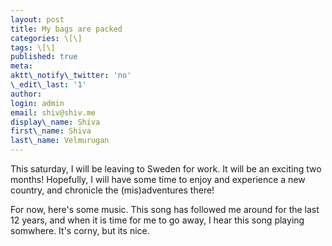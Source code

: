 ```yaml
---
layout: post
title: My bags are packed
categories: \[\]
tags: \[\]
published: true
meta:
aktt\_notify\_twitter: 'no'
\_edit\_last: '1'
author:
login: admin
email: shiv@shiv.me
display\_name: Shiva
first\_name: Shiva
last\_name: Velmurugan
---
```


This saturday, I will be leaving to Sweden for work. It will be an exciting two months! Hopefully, I will have some time to enjoy and experience a new country, and chronicle the (mis)adventures there!

For now, here's some music. This song has followed me around for the last 12 years, and when it is time for me to go away, I hear this song playing somwhere. It's corny, but its nice.